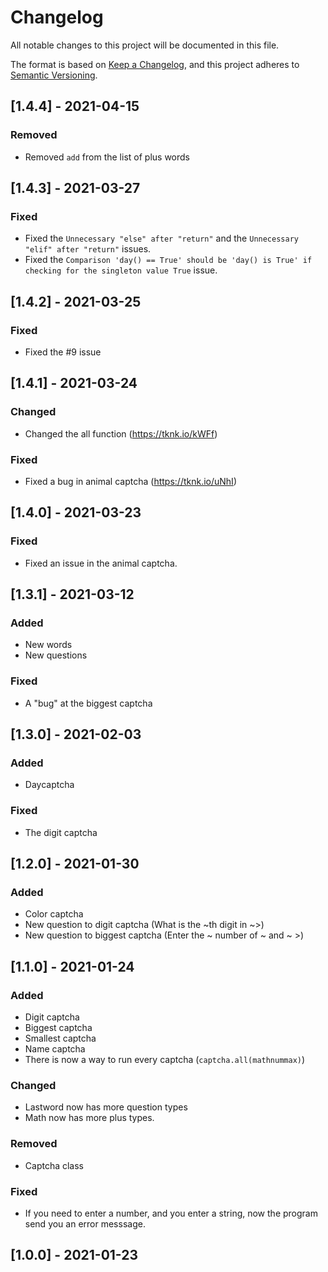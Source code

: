 # Changelog
All notable changes to this project will be documented in this file.

The format is based on [Keep a Changelog](https://keepachangelog.com/en/1.0.0/),
and this project adheres to [Semantic Versioning](https://semver.org/spec/v2.0.0.html).

## [1.4.4] - 2021-04-15
### Removed
- Removed `add` from the list of plus words

## [1.4.3] - 2021-03-27
### Fixed
- Fixed the `Unnecessary "else" after "return"` and the `Unnecessary "elif" after "return"` issues.
- Fixed the `Comparison 'day() == True' should be 'day() is True' if checking for the singleton value True` issue.

## [1.4.2] - 2021-03-25
### Fixed
- Fixed the #9 issue

## [1.4.1] - 2021-03-24
### Changed
- Changed the all function (https://tknk.io/kWFf)
### Fixed
- Fixed a bug in animal captcha (https://tknk.io/uNhI)

## [1.4.0] - 2021-03-23
### Fixed
- Fixed an issue in the animal captcha.

## [1.3.1] - 2021-03-12
### Added
- New words
- New questions
### Fixed
- A "bug" at the biggest captcha

## [1.3.0] - 2021-02-03
### Added
- Daycaptcha
### Fixed
- The digit captcha

## [1.2.0] - 2021-01-30
### Added
- Color captcha
- New question to digit captcha (What is the ~th digit in ~>)
- New question to biggest captcha (Enter the ~ number of ~ and ~ >)

## [1.1.0] - 2021-01-24
### Added
- Digit captcha
- Biggest captcha
- Smallest captcha
- Name captcha
- There is now a way to run every captcha (`captcha.all(mathnummax)`)
### Changed
- Lastword now has more question types
- Math now has more plus types.
### Removed
- Captcha class
### Fixed
- If you need to enter a number, and you enter a string, now the program send you an error messsage.

## [1.0.0] - 2021-01-23
